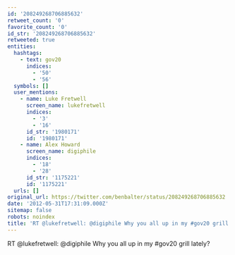 ```yaml
---
id: '208249268706885632'
retweet_count: '0'
favorite_count: '0'
id_str: '208249268706885632'
retweeted: true
entities:
  hashtags:
    - text: gov20
      indices:
        - '50'
        - '56'
  symbols: []
  user_mentions:
    - name: Luke Fretwell
      screen_name: lukefretwell
      indices:
        - '3'
        - '16'
      id_str: '1980171'
      id: '1980171'
    - name: Alex Howard
      screen_name: digiphile
      indices:
        - '18'
        - '28'
      id_str: '1175221'
      id: '1175221'
  urls: []
original_url: https://twitter.com/benbalter/status/208249268706885632
date: '2012-05-31T17:31:09.000Z'
sitemap: false
robots: noindex
title: 'RT @lukefretwell: @digiphile Why you all up in my #gov20 grill lately?'
---
```


RT @lukefretwell: @digiphile Why you all up in my #gov20 grill lately?